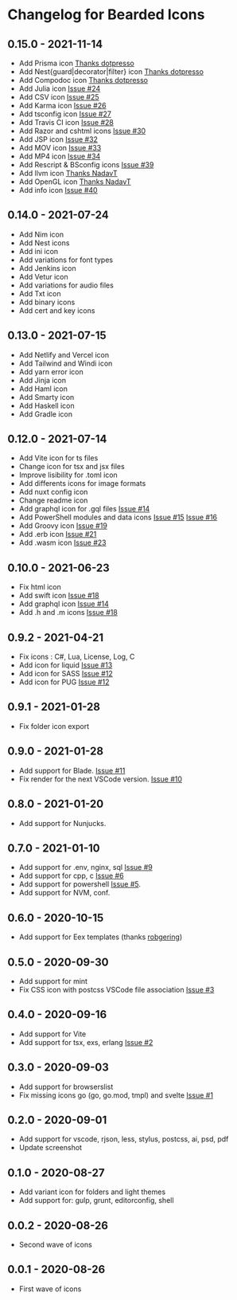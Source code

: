 # Changelog for Bearded Icons

## 0.15.0 - 2021-11-14

- Add Prisma icon [Thanks dotpresso](https://github.com/BeardedBear/bearded-icons/pull/46)
- Add Nest{guard|decorator|filter} icon [Thanks dotpresso](https://github.com/BeardedBear/bearded-icons/pull/46)
- Add Compodoc icon [Thanks dotpresso](https://github.com/BeardedBear/bearded-icons/pull/46)
- Add Julia icon [Issue #24](https://github.com/BeardedBear/bearded-icons/issues/24)
- Add CSV icon [Issue #25](https://github.com/BeardedBear/bearded-icons/issues/25)
- Add Karma icon [Issue #26](https://github.com/BeardedBear/bearded-icons/issues/26)
- Add tsconfig icon [Issue #27](https://github.com/BeardedBear/bearded-icons/issues/27)
- Add Travis CI icon [Issue #28](https://github.com/BeardedBear/bearded-icons/issues/28)
- Add Razor and cshtml icons [Issue #30](https://github.com/BeardedBear/bearded-icons/issues/30)
- Add JSP icon [Issue #32](https://github.com/BeardedBear/bearded-icons/issues/32)
- Add MOV icon [Issue #33](https://github.com/BeardedBear/bearded-icons/issues/33)
- Add MP4 icon [Issue #34](https://github.com/BeardedBear/bearded-icons/issues/34)
- Add Rescript & BSconfig icons [Issue #39](https://github.com/BeardedBear/bearded-icons/issues/39)
- Add llvm icon [Thanks NadavT](https://github.com/BeardedBear/bearded-icons/pull/50)
- Add OpenGL icon [Thanks NadavT](https://github.com/BeardedBear/bearded-icons/pull/51)
- Add info icon [Issue #40](https://github.com/BeardedBear/bearded-icons/issues/40)

## 0.14.0 - 2021-07-24

- Add Nim icon
- Add Nest icons
- Add ini icon
- Add variations for font types
- Add Jenkins icon
- Add Vetur icon
- Add variations for audio files
- Add Txt icon
- Add binary icons
- Add cert and key icons

## 0.13.0 - 2021-07-15

- Add Netlify and Vercel icon
- Add Tailwind and Windi icon
- Add yarn error icon
- Add Jinja icon
- Add Haml icon
- Add Smarty icon
- Add Haskell icon
- Add Gradle icon

## 0.12.0 - 2021-07-14

- Add Vite icon for ts files
- Change icon for tsx and jsx files
- Improve lisibility for .toml icon
- Add differents icons for image formats
- Add nuxt config icon
- Change readme icon
- Add graphql icon for .gql files [Issue #14](https://github.com/BeardedBear/bearded-icons/issues/14)
- Add PowerShell modules and data icons [Issue #15](https://github.com/BeardedBear/bearded-icons/issues/16) [Issue #16](https://github.com/BeardedBear/bearded-icons/issues/16)
- Add Groovy icon [Issue #19](https://github.com/BeardedBear/bearded-icons/issues/19)
- Add .erb icon [Issue #21](https://github.com/BeardedBear/bearded-icons/issues/21)
- Add .wasm icon [Issue #23](https://github.com/BeardedBear/bearded-icons/issues/23)

## 0.10.0 - 2021-06-23

- Fix html icon
- Add swift icon [Issue #18](https://github.com/BeardedBear/bearded-icons/issues/18)
- Add graphql icon [Issue #14](https://github.com/BeardedBear/bearded-icons/issues/14)
- Add .h and .m icons [Issue #18](https://github.com/BeardedBear/bearded-icons/issues/18)

## 0.9.2 - 2021-04-21

- Fix icons : C#, Lua, License, Log, C
- Add icon for liquid [Issue #13](https://github.com/BeardedBear/bearded-icons/issues/13)
- Add icon for SASS [Issue #12](https://github.com/BeardedBear/bearded-icons/issues/12)
- Add icon for PUG [Issue #12](https://github.com/BeardedBear/bearded-icons/issues/12)

## 0.9.1 - 2021-01-28

- Fix folder icon export

## 0.9.0 - 2021-01-28

- Add support for Blade. [Issue #11](https://github.com/BeardedBear/bearded-icons/issues/11)
- Fix render for the next VSCode version. [Issue #10](https://github.com/BeardedBear/bearded-icons/issues/10)

## 0.8.0 - 2021-01-20

- Add support for Nunjucks.

## 0.7.0 - 2021-01-10

- Add support for .env, nginx, sql [Issue #9](https://github.com/BeardedBear/bearded-icons/issues/9)
- Add support for cpp, c [Issue #6](https://github.com/BeardedBear/bearded-icons/issues/6)
- Add support for powershell [Issue #5](https://github.com/BeardedBear/bearded-icons/issues/5).
- Add support for NVM, conf.

## 0.6.0 - 2020-10-15

- Add support for Eex templates (thanks [robgering](https://github.com/robgering))

## 0.5.0 - 2020-09-30

- Add support for mint
- Fix CSS icon with postcss VSCode file association [Issue #3](https://github.com/BeardedBear/bearded-icons/issues/3)

## 0.4.0 - 2020-09-16

- Add support for Vite
- Add support for tsx, exs, erlang [Issue #2](https://github.com/BeardedBear/bearded-icons/issues/2)

## 0.3.0 - 2020-09-03

- Add support for browserslist
- Fix missing icons go (go, go.mod, tmpl) and svelte [Issue #1](https://github.com/BeardedBear/bearded-icons/issues/1)

## 0.2.0 - 2020-09-01

- Add support for vscode, rjson, less, stylus, postcss, ai, psd, pdf
- Update screenshot

## 0.1.0 - 2020-08-27

- Add variant icon for folders and light themes
- Add support for: gulp, grunt, editorconfig, shell

## 0.0.2 - 2020-08-26

- Second wave of icons

## 0.0.1 - 2020-08-26

- First wave of icons
